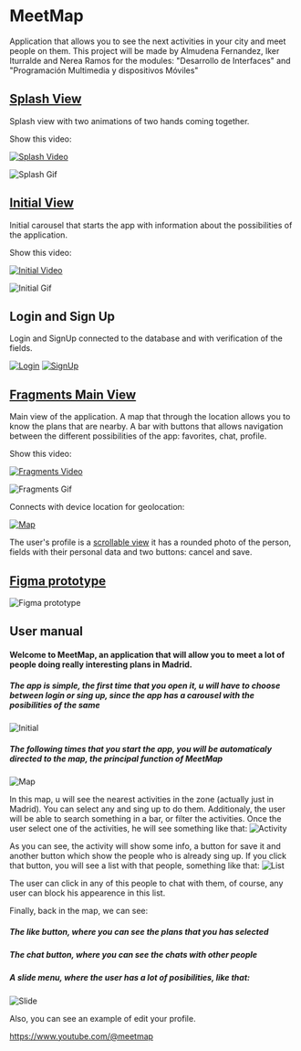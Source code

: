 # MeetMap
Application that allows you to see the next activities in your city and meet people on them. This project will be made by Almudena Fernandez, Iker Iturralde and Nerea Ramos for the modules: "Desarrollo de Interfaces" and "Programación Multimedia y dispositivos Móviles"

## [Splash View](https://github.com/leoneliker/MeetMap/blob/master/app/src/main/java/com/ikalne/meetmap/Splash.kt)


Splash view with two animations of two hands coming together.


Show this video:


[![Splash Video](https://img.youtube.com/vi/q-YjV9VqvEQ/0.jpg)](https://www.youtube.com/shorts/q-YjV9VqvEQ)


![Splash Gif](img/splash_gif.gif)


## [Initial View](https://github.com/leoneliker/MeetMap/blob/master/app/src/main/java/com/ikalne/meetmap/Initial.kt)


Initial carousel that starts the app with information about the possibilities of the application.


Show this video:


[![Initial Video](https://img.youtube.com/vi/AK8dwAdvpHA/0.jpg)](https://www.youtube.com/shorts/AK8dwAdvpHA)


![Initial Gif](img/initial_gif.gif)


## Login and Sign Up


Login and SignUp connected to the database and with verification of the fields.


[![Login](img/Login.png)](https://github.com/leoneliker/MeetMap/blob/master/app/src/main/java/com/ikalne/meetmap/Login.kt)  [![SignUp](img/signUp.png)](https://github.com/leoneliker/MeetMap/blob/master/app/src/main/java/com/ikalne/meetmap/SignUp.kt)


## [Fragments Main View](https://github.com/leoneliker/MeetMap/blob/master/app/src/main/java/com/ikalne/meetmap/MainAppActivity.kt)


Main view of the application.  A map that through the location allows you to know the plans that are nearby. A bar with buttons that allows navigation between the different possibilities of the app: favorites, chat, profile.


Show this video:


[![Fragments Video](https://img.youtube.com/vi/ME_c6M86qBU/0.jpg)](https://www.youtube.com/shorts/ME_c6M86qBU)



![Fragments Gif](img/fragments_gif.gif)


Connects with device location for geolocation:


[![Map](img/ubicacion.png)](https://github.com/leoneliker/MeetMap/blob/master/app/src/main/java/com/ikalne/meetmap/fragments/MapFragment.kt)


The user's profile is a [scrollable view](https://github.com/leoneliker/MeetMap/blob/master/app/src/main/java/com/ikalne/meetmap/fragments/EditProfileFragment.kt) it has a rounded photo of the person, fields with their personal data and two buttons: cancel and save.


## [Figma prototype](https://www.figma.com/file/BnFUxtnABdXq7QyjVwtNXr/MeetMap?node-id=58%3A35&t=M3GuCny9oMMSULwz-1)


![Figma prototype](img/figma_prototype.png)



## User manual

#### Welcome to MeetMap, an application that will allow you to meet a lot of people doing really interesting plans in Madrid.

##### The app is simple, the first time that you open it, u will have to choose between login or sing up, since the app has a carousel with the posibilities of the same
![Initial](img/initial.png)


##### The following times that you start the app, you will be automaticaly directed to the map, the principal function of MeetMap
![Map](img/map.png)

In this map, u will see the nearest activities in the zone (actually just in Madrid). You can select any and sing up to do them.
Additionaly, the user will be able to search something in a bar, or filter the activities.
Once the user select one of the activities, he will see something like that:
![Activity](img/activity.png)


As you can see, the activity will show some info, a button for save it and another button which show the people who is already sing up. If you click that button, you will see a list with that people, something like that:
![List](img/List.png)

The user can click in any of this people to chat with them, of course, any user can block his appearence in this list.


Finally, back in the map, we can see:
##### The like button, where you can see the plans that you has selected
##### The chat button, where you can see the chats with other people
##### A slide menu, where the user has a lot of posibilities, like that:
![Slide](img/slide.png)

Also, you can see an example of edit your profile.


https://www.youtube.com/@meetmap